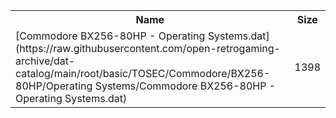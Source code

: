 <table>
<tr><th>Name</th><th>Size</th></tr>
<tr><td>
[Commodore BX256-80HP - Operating Systems.dat](https://raw.githubusercontent.com/open-retrogaming-archive/dat-catalog/main/root/basic/TOSEC/Commodore/BX256-80HP/Operating Systems/Commodore BX256-80HP - Operating Systems.dat)
</td><td>1398</td></tr>
</table>
